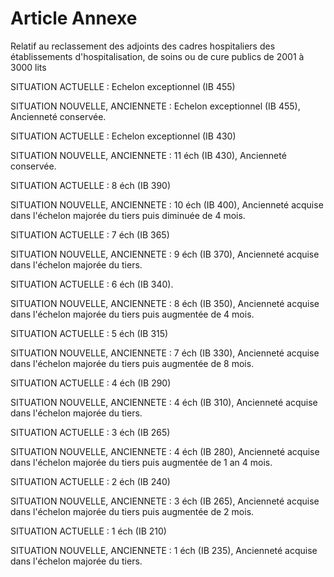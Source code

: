 # Article Annexe

Relatif au reclassement des adjoints des cadres hospitaliers des établissements d'hospitalisation, de soins ou de cure publics de 2001 à 3000 lits

SITUATION ACTUELLE : Echelon exceptionnel (IB 455)

SITUATION NOUVELLE, ANCIENNETE : Echelon exceptionnel (IB 455), Ancienneté conservée.

SITUATION ACTUELLE : Echelon exceptionnel (IB 430)

SITUATION NOUVELLE, ANCIENNETE : 11 éch (IB 430), Ancienneté conservée.

SITUATION ACTUELLE : 8 éch (IB 390)

SITUATION NOUVELLE, ANCIENNETE : 10 éch (IB 400), Ancienneté acquise dans l'échelon majorée du tiers puis diminuée de 4 mois.

SITUATION ACTUELLE : 7 éch (IB 365)

SITUATION NOUVELLE, ANCIENNETE : 9 éch (IB 370), Ancienneté acquise dans l'échelon majorée du tiers.

SITUATION ACTUELLE : 6 éch (IB 340).

SITUATION NOUVELLE, ANCIENNETE : 8 éch (IB 350), Ancienneté acquise dans l'échelon majorée du tiers puis augmentée de 4 mois.

SITUATION ACTUELLE : 5 éch (IB 315)

SITUATION NOUVELLE, ANCIENNETE : 7 éch (IB 330), Ancienneté acquise dans l'échelon majorée du tiers puis augmentée de 8 mois.

SITUATION ACTUELLE : 4 éch (IB 290)

SITUATION NOUVELLE, ANCIENNETE : 4 éch (IB 310), Ancienneté acquise dans l'échelon majorée du tiers.

SITUATION ACTUELLE : 3 éch (IB 265)

SITUATION NOUVELLE, ANCIENNETE : 4 éch (IB 280), Ancienneté acquise dans l'échelon majorée du tiers puis augmentée de 1 an 4 mois.

SITUATION ACTUELLE : 2 éch (IB 240)

SITUATION NOUVELLE, ANCIENNETE : 3 éch (IB 265), Ancienneté acquise dans l'échelon majorée du tiers puis augmentée de 2 mois.

SITUATION ACTUELLE : 1 éch (IB 210)

SITUATION NOUVELLE, ANCIENNETE : 1 éch (IB 235), Ancienneté acquise dans l'échelon majorée du tiers.
